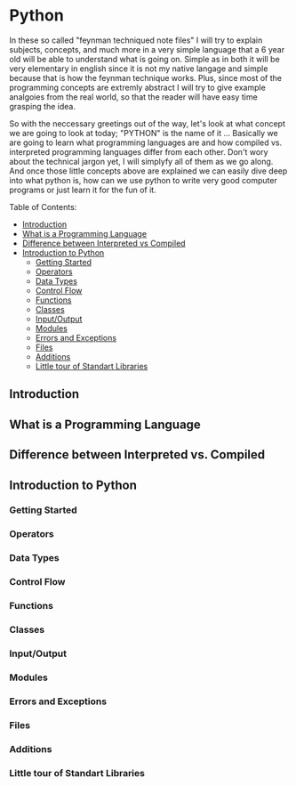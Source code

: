 # Python

In these so called "feynman techniqued note files" I will try to explain subjects, concepts, and much more in a very simple language that a 6 year old will be able to understand what is going on. Simple as in both it will be very elementary in english since it is not my native langage and simple because that is how the feynman technique works. Plus, since most of the programming concepts are extremly abstract I will try to give example analgoies from the real world, so that the reader will have easy time grasping the idea.

So with the neccessary greetings out of the way, let's look at what concept we are going to look at today; "PYTHON" is the name of it ... Basically we are going to learn what programming languages are and how compiled vs. interpreted programming languages differ from each other. Don't wory about the technical jargon yet, I will simplyfy all of them as we go along. And once those little concepts above are explained we can easily dive deep into what python is, how can we use python to write very good computer programs or just learn it for the fun of it.

Table of Contents:
- [Introduction](#introduction)
- [What is a Programming Language](#what-is-a-programming-language)
- [Difference between Interpreted vs Compiled](#difference-between-interpreted-vs.-compiled)
- [Introduction to Python](#introduction-to-python)
  - [Getting Started](#getting-started)
  - [Operators](#operators)
  - [Data Types](#data-types)
  - [Control Flow](#control-flow)
  - [Functions](#functions)
  - [Classes](#classes)
  - [Input/Output](#input-output)
  - [Modules](#modules)
  - [Errors and Exceptions](#errors-and-exceptions)
  - [Files](#files)
  - [Additions](#additions)
  - [Little tour of Standart Libraries](#little-tour-of-standart-libraries)
  
## Introduction

## What is a Programming Language

## Difference between Interpreted vs. Compiled

## Introduction to Python

### Getting Started

### Operators

### Data Types

### Control Flow

### Functions

### Classes

### Input/Output

### Modules

### Errors and Exceptions

### Files

### Additions

### Little tour of Standart Libraries
